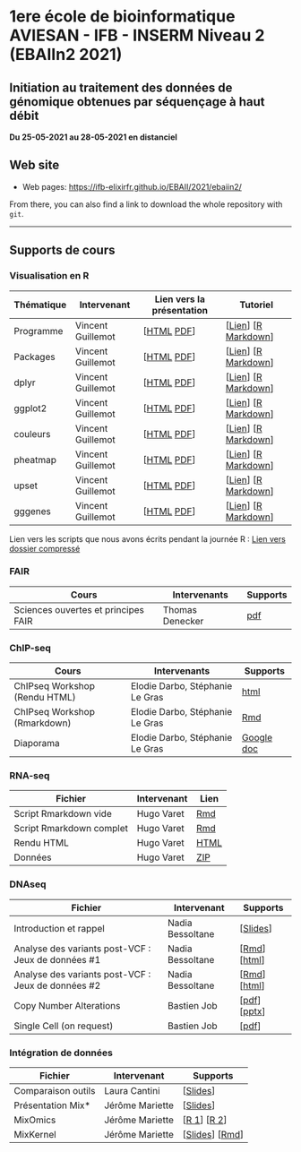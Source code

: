 # 1ere école de bioinformatique AVIESAN - IFB - INSERM Niveau 2 (EBAIIn2 2021)

## Initiation au traitement des données de génomique obtenues par séquençage à haut débit

**Du 25-05-2021 au 28-05-2021 en distanciel**


## Web site

- Web pages: <https://ifb-elixirfr.github.io/EBAII/2021/ebaiin2/>

From there, you can also find a link to download the whole repository with `git`.

****

## Supports de cours

### Visualisation en R


| Thématique| Intervenant        | Lien vers la présentation | Tutoriel|
|-----------|--------------------|---------------------------------------|-----------|
| Programme | Vincent Guillemot  | [[HTML](01R/tidyViz/vignettes/S00programme.html) [PDF](01R/tidyViz/vignettes/S00programme.pdf)] | [[Lien](https://learnr.pasteur.fr/T00tuto/)] [[R Markdown](01R/tidyViz/inst/tutorials/T00tuto/T00tuto.Rmd)] |
| Packages  | Vincent Guillemot  | [[HTML](01R/tidyViz/vignettes/S01packages.html) [PDF](01R/tidyViz/vignettes/S01packages.pdf)] | [[Lien](https://learnr.pasteur.fr/T01packages/)] [[R Markdown](01R/tidyViz/inst/tutorials/T01packages/T01packages.Rmd)] |
| dplyr     | Vincent Guillemot  | [[HTML](01R/tidyViz/vignettes/S02dplyr.html) [PDF](01R/tidyViz/vignettes/S02dplyr.pdf)] | [[Lien](https://learnr.pasteur.fr/T02dplyr/)] [[R Markdown](01R/tidyViz/inst/tutorials/T02dplyr/T02dplyr.Rmd)] |
| ggplot2   | Vincent Guillemot  | [[HTML](01R/tidyViz/vignettes/S03ggplot2.html) [PDF](01R/tidyViz/vignettes/S03ggplot2.pdf)] | [[Lien](https://learnr.pasteur.fr/T03ggplot2/)] [[R Markdown](01R/tidyViz/inst/tutorials/T03ggplot2/T03ggplot2.Rmd)] |
| couleurs  | Vincent Guillemot  | [[HTML](01R/tidyViz/vignettes/S04couleurs.html) [PDF](01R/tidyViz/vignettes/S04couleurs.pdf)] | [[Lien](https://learnr.pasteur.fr/T04couleurs)] [[R Markdown](01R/tidyViz/inst/tutorials/T04couleurs/T04couleurs.Rmd)] |
| pheatmap  | Vincent Guillemot  | [[HTML](01R/tidyViz/vignettes/S05pheatmap.html) [PDF](01R/tidyViz/vignettes/S05pheatmap.pdf)] | [[Lien](https://learnr.pasteur.fr/T05pheatmap)] [[R Markdown](01R/tidyViz/inst/tutorials/T05pheatmap/T05pheatmap.Rmd)] |
| upset     | Vincent Guillemot  | [[HTML](01R/tidyViz/vignettes/S06upset.html) [PDF](01R/tidyViz/vignettes/S06upset.pdf)] | [[Lien](https://learnr.pasteur.fr/T06upset)] [[R Markdown](01R/tidyViz/inst/tutorials/T06upset/T06upset.Rmd)] |
| gggenes   | Vincent Guillemot  | [[HTML](01R/tidyViz/vignettes/S07gggenes.html) [PDF](01R/tidyViz/vignettes/S07gggenes.pdf)] | [[Lien](https://learnr.pasteur.fr/T07gggenes)] [[R Markdown](01R/tidyViz/inst/tutorials/T07gggenes/T07gggenes.Rmd)] |

Lien vers les scripts que nous avons écrits pendant la journée R : [Lien vers dossier compressé](01R/tidyViz/inst/extdata/ebaiin2_01Rvisu.zip)


### FAIR

| Cours                 | Intervenants | Supports                            |
|-----------------------|--------------|-------------------------------------|
| Sciences ouvertes et principes FAIR  | Thomas Denecker | [pdf](https://doi.org/10.6084/m9.figshare.14677941.v1)  |




### ChIP-seq

| Cours                 | Intervenants | Supports                            |
|-----------------------|--------------|-------------------------------------|
| ChIPseq Workshop (Rendu HTML) | Elodie Darbo, Stéphanie Le Gras | [html](chip-seq/ChIPseq_Workshop.html)  |
| ChIPseq Workshop (Rmarkdown) | Elodie Darbo, Stéphanie Le Gras | [Rmd](chip-seq/ChIPseq_Workshop.Rmd)  |
| Diaporama | Elodie Darbo, Stéphanie Le Gras | [Google doc](https://docs.google.com/presentation/d/1twITqohPsRwHDnarQO61BgNdI_5rMrPsznRt0lcPdQo/edit?usp=sharing)  |

### RNA-seq

| Fichier                  | Intervenant | Lien                                        |
|--------------------------|-------------|---------------------------------------------|
| Script Rmarkdown vide    | Hugo Varet  | [Rmd](RNASeq/EBAIIn2_RNASeq_apprenants.Rmd) |
| Script Rmarkdown complet | Hugo Varet  | [Rmd](RNASeq/EBAIIn2_RNASeq.Rmd)            |
| Rendu HTML               | Hugo Varet  | [HTML](RNASeq/EBAIIn2_RNASeq.html)          |
| Données                  | Hugo Varet  | [ZIP](RNASeq/data.zip)                      |

### DNAseq

| Fichier                                            | Intervenant      | Supports                                                                                               |
|----------------------------------------------------|------------------|--------------------------------------------------------------------------------------------------------|
| Introduction et rappel                             | Nadia Bessoltane | [[Slides](https://docs.google.com/presentation/d/1nXKT_iyAzfBZkB495JmtXAB-Es7XF7Ci/edit#slide=id.p1)]  |
| Analyse des variants post-VCF : Jeux de données #1 | Nadia Bessoltane | [[Rmd](DNAseq/EBAIIn2_DNAseq_Post-VCF_data1.Rmd)]  [[html](DNAseq/EBAIIn2_DNAseq_Post-VCF_data1.html)] |
| Analyse des variants post-VCF : Jeux de données #2 | Nadia Bessoltane | [[Rmd](DNAseq/EBAIIn2_DNAseq_Post-VCF_data2.Rmd)]  [[html](DNAseq/EBAIIn2_DNAseq_Post-VCF_data2.html)] |
| Copy Number Alterations                            | Bastien Job      | [[pdf](DNAseq/EBAI2021n2_CNA_jupyter_BJ.pdf)] [[pptx](DNAseq/EBAI2021n2_CNA_jupyter_BJ.pptx)]          |
| Single Cell (on request)                           | Bastien Job      | [[pdf](DNAseq/Intro_Single-Cell_20210119.pdf)]                                                         |


### Intégration de données

| Fichier                  | Intervenant      | Supports                                                                       |
|--------------------------|------------------|--------------------------------------------------------------------------------|
| Comparaison outils       | Laura Cantini    | [[Slides](https://hub.bio.ens.psl.eu/index.php/s/gzHC2iT2eSxXDxF)]             |
| Présentation Mix*        | Jérôme Mariette  | [[Slides](Integration/2021_EBAII.pdf)]                                         |
| MixOmics                 | Jérôme Mariette  | [[R 1](Integration/TP_mixOmics.R)] [[R 2](Integration/TP_mixOmics2.R)]         |
| MixKernel                | Jérôme Mariette  | [[Slides](Integration/TP_mixKernel.pdf)] [[Rmd](Integration/TP_mixKernel.Rmd)] |

